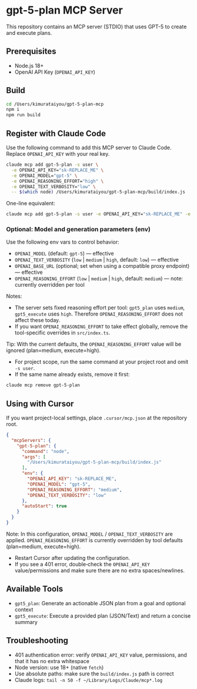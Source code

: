 # gpt-5-plan MCP Server

This repository contains an MCP server (STDIO) that uses GPT-5 to create and execute plans.

## Prerequisites
- Node.js 18+
- OpenAI API Key (`OPENAI_API_KEY`)

## Build
```bash
cd /Users/kimurataiyou/gpt-5-plan-mcp
npm i
npm run build
```

## Register with Claude Code
Use the following command to add this MCP server to Claude Code. Replace `OPENAI_API_KEY` with your real key.

```bash
claude mcp add gpt-5-plan -s user \
  -e OPENAI_API_KEY="sk-REPLACE_ME" \
  -e OPENAI_MODEL="gpt-5" \
  -e OPENAI_REASONING_EFFORT="high" \
  -e OPENAI_TEXT_VERBOSITY="low" \
  -- $(which node) /Users/kimurataiyou/gpt-5-plan-mcp/build/index.js
```

One-line equivalent:

```bash
claude mcp add gpt-5-plan -s user -e OPENAI_API_KEY="sk-REPLACE_ME" -e OPENAI_MODEL="gpt-5" -e OPENAI_REASONING_EFFORT="high" -e OPENAI_TEXT_VERBOSITY="low" -- $(which node) /Users/kimurataiyou/gpt-5-plan-mcp/build/index.js
```

### Optional: Model and generation parameters (env)
Use the following env vars to control behavior:

- `OPENAI_MODEL` (default: `gpt-5`) — effective
- `OPENAI_TEXT_VERBOSITY` (`low` | `medium` | `high`, default: `low`) — effective
- `OPENAI_BASE_URL` (optional; set when using a compatible proxy endpoint) — effective
- `OPENAI_REASONING_EFFORT` (`low` | `medium` | `high`, default: `medium`) — note: currently overridden per tool

Notes:
- The server sets fixed reasoning effort per tool: `gpt5_plan` uses `medium`, `gpt5_execute` uses `high`. Therefore `OPENAI_REASONING_EFFORT` does not affect these today.
- If you want `OPENAI_REASONING_EFFORT` to take effect globally, remove the tool-specific overrides in `src/index.ts`.

Tip: With the current defaults, the `OPENAI_REASONING_EFFORT` value will be ignored (plan=medium, execute=high).

- For project scope, run the same command at your project root and omit `-s user`.
- If the same name already exists, remove it first:

```bash
claude mcp remove gpt-5-plan
```

## Using with Cursor
If you want project-local settings, place `.cursor/mcp.json` at the repository root.

```json
{
  "mcpServers": {
    "gpt-5-plan": {
      "command": "node",
      "args": [
        "/Users/kimurataiyou/gpt-5-plan-mcp/build/index.js"
      ],
      "env": {
        "OPENAI_API_KEY": "sk-REPLACE_ME",
        "OPENAI_MODEL": "gpt-5",
        "OPENAI_REASONING_EFFORT": "medium",
        "OPENAI_TEXT_VERBOSITY": "low"
      },
      "autoStart": true
    }
  }
}
```

Note: In this configuration, `OPENAI_MODEL` / `OPENAI_TEXT_VERBOSITY` are applied. `OPENAI_REASONING_EFFORT` is currently overridden by tool defaults (plan=medium, execute=high).

- Restart Cursor after updating the configuration.
- If you see a 401 error, double‑check the `OPENAI_API_KEY` value/permissions and make sure there are no extra spaces/newlines.

## Available Tools
- `gpt5_plan`: Generate an actionable JSON plan from a goal and optional context
- `gpt5_execute`: Execute a provided plan (JSON/Text) and return a concise summary

## Troubleshooting
- 401 authentication error: verify `OPENAI_API_KEY` value, permissions, and that it has no extra whitespace
- Node version: use 18+ (native `fetch`)
- Use absolute paths: make sure the `build/index.js` path is correct
- Claude logs: `tail -n 50 -f ~/Library/Logs/Claude/mcp*.log`

